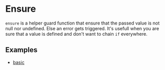 # Ensure

`ensure` is a helper guard function that ensure that the passed value is not null nor undefined. Else an error gets triggered. It's usefull when you are sure that a value is defined and don't want to chain `if` everywhere.

## Examples

- [basic](basic.md)
